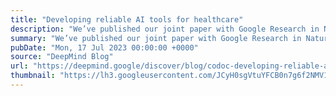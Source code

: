 ```yaml
---
title: "Developing reliable AI tools for healthcare"
description: "We’ve published our joint paper with Google Research in Nature Medicine, which proposes CoDoC (Complementarity-driven Deferral-to-Clinical Workflow), an AI system that learns when to rely on predictive AI tools or defer to a clinician for the most accurate interpretation of medical images."
summary: "We’ve published our joint paper with Google Research in Nature Medicine, which proposes CoDoC (Complementarity-driven Deferral-to-Clinical Workflow), an AI system that learns when to rely on predictive AI tools or defer to a clinician for the most accurate interpretation of medical images."
pubDate: "Mon, 17 Jul 2023 00:00:00 +0000"
source: "DeepMind Blog"
url: "https://deepmind.google/discover/blog/codoc-developing-reliable-ai-tools-for-healthcare/"
thumbnail: "https://lh3.googleusercontent.com/JCyH0sgVtuYFCB0n7g6f2NMV19yeAgvxQBqcfy9H_-DP_aW3k5h4i0bcZ9_9KCExs7rXRrCaC6s21uK5Udap6tX3zy96zOdn8YcF5WIxAFzUgru6Nw=w1200-h630-n-nu"
---
```


